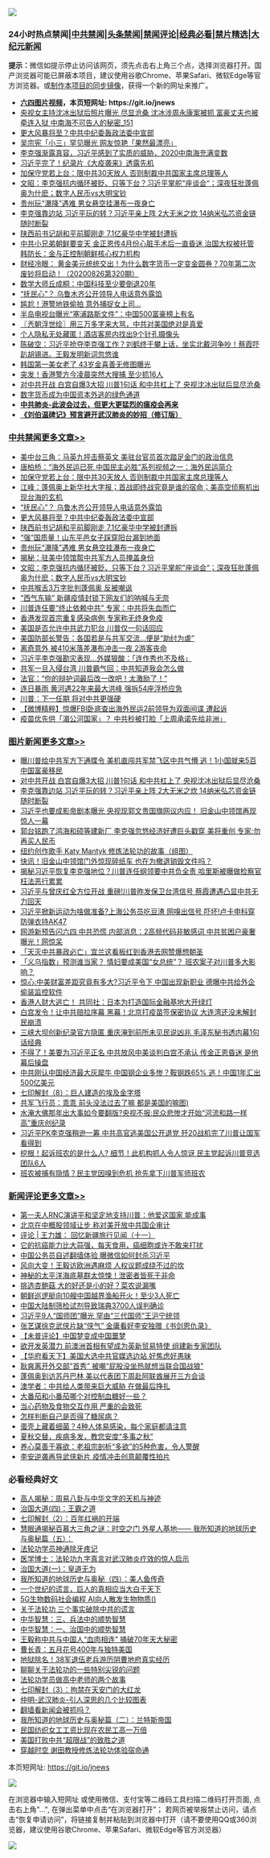 ![](https://raw.githubusercontent.com/fqnews/bnews/master/64photo/fqnews-qr.jpg)

<div id="tt">
<h3>24小时热点禁闻|<a href="#%E4%B8%AD%E5%85%B1%E7%A6%81%E9%97%BB%E6%9B%B4%E5%A4%9A%E6%96%87%E7%AB%A0">中共禁闻</a>|<a href="#%E5%9B%BE%E7%89%87%E6%96%B0%E9%97%BB%E6%9B%B4%E5%A4%9A%E6%96%87%E7%AB%A0">头条禁闻</a>|<a href="#%E6%96%B0%E9%97%BB%E8%AF%84%E8%AE%BA%E6%9B%B4%E5%A4%9A%E6%96%87%E7%AB%A0">禁闻评论|<a href="#%E5%BF%85%E7%9C%8B%E7%BB%8F%E5%85%B8%E5%A5%BD%E6%96%87">经典必看|<a href="/video.md#%E7%A6%81%E7%89%87%E7%B2%BE%E9%80%89">禁片精选</a>|<a href="https://github.com/fqnews/djy/blob/master/gb/nf1351518.md#1">大纪元新闻</a></h3>
<div><b>提示：</b>微信如提示停止访问该网页，须先点击右上角三个点，选择浏览器打开。国产浏览器可能已屏蔽本项目，建议使用谷歌Chrome、苹果Safari、微软Edge等官方浏览器。或<a href="https://github.com/fqnews/bnews/blob/master/%E5%88%B6%E4%BD%9Cgit%E7%A6%81%E9%97%BB%E9%95%9C%E5%83%8F.md">制作本项目的同步镜像</a>，获得一个新的网址来推广。</div>
<ul>
<li><b><a href="http://d1.bdrive.tk/64.mp4" target="_blank">六四图片视频</a>，本页短网址: https://git.io/jnews</b></li>
<li><a href="/comments/20200826/1385894.md">央视女主持沈冰出狱后照片曝光 尽显沧桑 沈冰涉周永康案被抓 富豪丈夫也被牵连入狱 中南海不可告人的秘密_151</a></li>
<li><a href="/cbnews/20200826/1385989.md">更大风暴将至？中共中纪委轰政法委中宣部</a></li>
<li><a href="/comments/20200826/1385814.md">吴宗宪「小三」罕见曝光 网友惊艳「果然最漂亮」</a></li>
<li><a href="/bannedvideo/20200826/1385980.md">李克强渐露真容，习近平感到了实质的威胁，2020中南海充满变数</a></li>
<li><a href="/ccpdope/20200826/1385881.md">习近平完了！纪录片《大疫袭来》透露先机</a></li>
<li><a href="/cbnews/20200826/1386039.md">加保守党若上台：限中共30天放人 否则制裁中共国家主席总理等人</a></li>
<li><a href="/cbnews/20200826/1385901.md">文昭：李克强抗内循环被贬、只等下台？习近平掌舵&quot;座谈会“；深夜狂批蓬佩奥为什麽；数字人民币vs大明宝钞</a></li>
<li><a href="/cbnews/20200826/1385919.md">贵州玩“瀑降”遇难 男女悬空挂瀑布一夜身亡</a></li>
<li><a href="/topimagenews/20200826/1386158.md">李克强靠边站 习近平玩的转？习近平亲上阵 2大无米之炊 14纳米弘芯资金链随时断裂</a></li>
<li><a href="/cbnews/20200826/1385947.md">陕西前书记胡和平前脚刚走 7.1亿豪华中学被封遭拆</a></li>
<li><a href="/comments/20200826/1386062.md">中共小兄弟朝鲜要变天 金正恩传4月份心脏手术后一直昏迷 治国大权被托管 韩防长：金与正控制朝鲜核心权力机构</a></li>
<li><a href="/bannedvideo/20200826/1386042.md">财经冷眼： 黄金美元统统交出！为什么数字货币一定变金圆券？70年第二次废钞将启动！（20200826第320期）</a></li>
<li><a href="/cnnews/20200826/1386061.md">数学大师丘成桐：中国科技至少要倒退20年</a></li>
<li><a href="/cbnews/20200826/1386013.md">“抚民心”？ 乌鲁木齐公开领导人电话意外露馅</a></li>
<li><a href="/cnnews/hknews/20200826/1386125.md">尴尬！港警地铁偷拍 意外捕捉女上司…</a></li>
<li><a href="/headline/20200826/1385798.md">半岛电视台曝光“塞浦路斯文件”：中国500富豪榜上有名</a></li>
<li><a href="/ssgc/20200826/1385824.md">〖兲朝浮世绘〗用三万多字来大骂，中共对美国绝对是真爱</a></li>
<li><a href="/cnnews/20200826/1385838.md">个人隐私无处藏匿！酒店客房内找出9个针孔摄像头</a></li>
<li><a href="/bannedvideo/20200826/1385876.md">陈破空：习近平抢夺李克强工作？刘鹤终于攀上话，坐实北戴河争吵！蔡霞吓趴胡锡进。王毅发明新词忽悠谁</a></li>
<li><a href="/yule/20200826/1385787.md">韩国第一美女老了 43岁金喜善无修图曝光</a></li>
<li><a href="/cnnews/hknews/20200826/1385970.md">突发！香港警方今凌晨突然大搜捕 至少抓16人</a></li>
<li><a href="/topimagenews/20200826/1386183.md">对中共开战 白宫自爆3大招 川普1句话 和中共杠上了 央视沈冰出狱后显尽沧桑</a></li>
<li><a href="/headline/20200826/1385890.md">数字货币成为中国资本外逃的绿色通道</a></li>
<li><b><a href="/comments/20200211/1275071.md" target="_blank">中共肺炎-此波会过去，但更大更猛烈的瘟疫会再来</a></b></li>
<li><b><a href="/comments/20200207/1272816.md" target="_blank">《刘伯温碑记》预言避开武汉肺炎的妙招（修订版）</a></b></li>
</ul>
</div>

<div class="catlist">
<h3><a href="/cbnews/" target="_blank">中共禁闻</a><span><a href="/cbnews/" target="_blank" rel="nofollow">更多文章>></a></span></h3>
<ul>
<li><a href="/cbnews/20200826/1386227.md" target="_blank">美中台三角：马英九抨击蔡英文 美驻台官员首次踏足金门的政治信息</a></li>
<li><a href="/cbnews/20200826/1386016.md" target="_blank">唐柏桥：“海外民运已死 中国民主必胜”系列视频之一：海外民运简介</a></li>
<li><a href="/cbnews/20200826/1386039.md" target="_blank">加保守党若上台：限中共30天放人 否则制裁中共国家主席总理等人</a></li>
<li><a href="/cbnews/20200826/1386022.md" target="_blank">江峰：蓬佩奥上新华社大字报；首战即终战究竟是谁的宿命；美高空侦察机出现台海的玄机</a></li>
<li><a href="/cbnews/20200826/1386013.md" target="_blank">“抚民心”？ 乌鲁木齐公开领导人电话意外露馅</a></li>
<li><a href="/cbnews/20200826/1385989.md" target="_blank">更大风暴将至？中共中纪委轰政法委中宣部</a></li>
<li><a href="/cbnews/20200826/1385947.md" target="_blank">陕西前书记胡和平前脚刚走 7.1亿豪华中学被封遭拆</a></li>
<li><a href="/cbnews/20200826/1385946.md" target="_blank">“强”国质量！山东平邑女子踩穿阳台漏到地面</a></li>
<li><a href="/cbnews/20200826/1385919.md" target="_blank">贵州玩“瀑降”遇难 男女悬空挂瀑布一夜身亡</a></li>
<li><a href="/cbnews/20200826/1385907.md" target="_blank">揭秘：驻美中领馆帮中共军方人员掩盖身份</a></li>
<li><a href="/cbnews/20200826/1385901.md" target="_blank">文昭：李克强抗内循环被贬、只等下台？习近平掌舵&quot;座谈会“；深夜狂批蓬佩奥为什麽；数字人民币vs大明宝钞</a></li>
<li><a href="/cbnews/20200826/1385885.md" target="_blank">中共喉舌3万字批判蓬佩奥 反被嘲讽</a></li>
<li><a href="/cbnews/20200826/1385863.md" target="_blank">“西气东输” 新疆疫情封锁下网友们的呐喊与无奈</a></li>
<li><a href="/cbnews/20200826/1385844.md" target="_blank">川普连任要“终止依赖中共” 专家：中共将失血而亡</a></li>
<li><a href="/cbnews/20200825/1385727.md" target="_blank">香港发现首宗重复感染病例 专家称无终身免疫</a></li>
<li><a href="/cbnews/20200825/1385691.md" target="_blank">美国是否允许中共武力犯台 川普仅一句话回应</a></li>
<li><a href="/cbnews/20200825/1385606.md" target="_blank">美国防部长警告：各国若是与共军交流…便是“助纣为虐”</a></li>
<li><a href="/cbnews/20200825/1385605.md" target="_blank">离奇意外 被410米落差瀑布冲击一夜 2游客丧命</a></li>
<li><a href="/cbnews/20200825/1385598.md" target="_blank">习近平李克强勘灾表现…外媒狠酸：「连作秀也不及格」</a></li>
<li><a href="/cbnews/20200825/1385597.md" target="_blank">共军一旦入侵台湾 川普霸气回：中共知道我会怎么做</a></li>
<li><a href="/cbnews/20200825/1385561.md" target="_blank">法官：“你的辩护词最后改一改吧！太激励了！”</a></li>
<li><a href="/cbnews/20200825/1385551.md" target="_blank">连日暴雨 黄河遇22年来最大洪峰 强拆54座浮桥应急</a></li>
<li><a href="/cbnews/20200825/1385532.md" target="_blank">川普︰下一任期 将对中共更强硬</a></li>
<li><a href="/comments/20200825/1385513.md" target="_blank">【微博精粹】惊爆FBI卧底查出海外民运2前领导为双面间谍 遭起诉</a></li>
<li><a href="/cbnews/20200825/1385457.md" target="_blank">疫苗优先供「湄公河国家」？ 中共秒被打脸「上周承诺先给非洲」</a></li>

</ul>
</div>
<div class="catlist">
<h3><a href="/topimagenews/" target="_blank">图片新闻</a><span><a href="/topimagenews/" target="_blank" rel="nofollow">更多文章>></a></span></h3>
<ul>
<li><a href="/topimagenews/20200827/1386288.md" target="_blank">曝川普给中共军方下通牒令 美机直闯共军禁飞区中共气懵 逃！1小国就来5百中国富豪移民</a></li>
<li><a href="/topimagenews/20200826/1386183.md" target="_blank">对中共开战 白宫自爆3大招 川普1句话 和中共杠上了 央视沈冰出狱后显尽沧桑</a></li>
<li><a href="/topimagenews/20200826/1386158.md" target="_blank">李克强靠边站 习近平玩的转？习近平亲上阵 2大无米之炊 14纳米弘芯资金链随时断裂</a></li>
<li><a href="/topimagenews/20200825/1385728.md" target="_blank">习近平也要成影帝剧本曝光 央视现郭文贵国旗网议内应！ 旧金山中领馆再现惊人一幕</a></li>
<li><a href="/topimagenews/20200825/1385626.md" target="_blank">郭台铭跑了鸿海和硕等建新厂 李克强忽悠经济好遭巨头戳穿 美将重创 专家:勿再买人民币</a></li>
<li><a href="/comments/20200825/1385430.md" target="_blank">纽约创作歌手 Katy Mantyk 修炼法轮功的故事（组图）</a></li>
<li><a href="/topimagenews/20200825/1385377.md" target="_blank">快讯！旧金山中领馆门外惊现碎纸车 也在为撤退销毁文件吗？</a></li>
<li><a href="/topimagenews/20200824/1385240.md" target="_blank">揭秘习近平恢复李克强地位？川普连任纲领要中共负全责 哈里斯被曝做检察官枉法恶行累累</a></li>
<li><a href="/topimagenews/20200824/1385155.md" target="_blank">习近平与曾庆红全方位开战 重磅!川普昨发保卫台湾信号 蔡霞遭遇凸显中共无力回天</a></li>
<li><a href="/topimagenews/20200824/1385133.md" target="_blank">习近平掀新运动为啥做准备?上海公务员吃豆渣 网嗅出信号 吓坏!卢卡申科穿防弹衣持AK47</a></li>
<li><a href="/topimagenews/20200823/1384619.md" target="_blank">网游新预告闪六四 中共恐慌 内部消息：2高频代码非敏感词 中共贫困户豪奢曝光！网惊呆</a></li>
<li><a href="/topimagenews/20200823/1384618.md" target="_blank">「天灭中共暴政必亡」宜兰这看板红到香港去网赞爆想朝圣</a></li>
<li><a href="/topimagenews/20200823/1384594.md" target="_blank">「义乌指数」预测谁当家？ 情妇要成美国“女总统”？ 班农案子对川普多大影响？</a></li>
<li><a href="/topimagenews/20200823/1384509.md" target="_blank">惊心:中美财富差距究竟有多大?习近平令下 中国出现新职业 德曝中共给外企偷装监控软件</a></li>
<li><a href="/topimagenews/20200823/1384412.md" target="_blank">香港人财大逃亡！ 共同社：日本为打造国际金融基地大开绿灯</a></li>
<li><a href="/topimagenews/20200823/1384229.md" target="_blank">白宫发令！让中共赔拉序幕 黑幕！北京打疫苗签保密协议 大连湾还没未解封 民崩溃</a></li>
<li><a href="/topimagenews/20200822/1384216.md" target="_blank">三峡大坝创新纪录官方隐匿 重庆淹到前所未见民说凶兆 毛泽东秘书透内幕1句话经典</a></li>
<li><a href="/topimagenews/20200822/1384172.md" target="_blank">不得了！美要为习近平正名 中共放风中美谈判白宫不承认 传金正恩昏迷 是他幕后操盘</a></li>
<li><a href="/topimagenews/20200822/1384137.md" target="_blank">中共刚认中国经济最大灰犀牛 中国钢企业多惨？鞍钢跌65% 逃！中国1年汇出500亿美元</a></li>
<li><a href="/comments/20200822/1383925.md" target="_blank">七印解封（8）：巨人建造的埃及金字塔</a></li>
<li><a href="/topimagenews/20200822/1383915.md" target="_blank">共军飞行员：乖乖 前头没法过去了嘛 都是美国的嘛图)</a></li>
<li><a href="/topimagenews/20200821/1383668.md" target="_blank">水淹大佛那年出大事如今要翻版?央视不报:民众悲惨才开始“河流和路一样高”重庆创纪录</a></li>
<li><a href="/topimagenews/20200821/1383595.md" target="_blank">习近平PK李克强稍逊一筹 中共高官逃美国公开退党 歼20战机完了川普让国军看得到</a></li>
<li><a href="/topimagenews/20200821/1383581.md" target="_blank">挖根！起诉班农的是什么人? 细节！此机构抓人令人惊讶 民主党起诉川普竞选团队6人</a></li>
<li><a href="/topimagenews/20200821/1383491.md" target="_blank">班农被捕有隐情？民主党因嗅到危机 抢先拿下川普军师班农</a></li>

</ul>
</div>
<div class="catlist">
<h3><a href="/comments/" target="_blank">新闻评论</a><span><a href="/comments/" target="_blank" rel="nofollow">更多文章>></a></span></h3>
<ul>
<li><a href="/comments/20200827/1386305.md" target="_blank">第一夫人RNC演讲平和坚定地支持川普：他爱这国家 能成事</a></li>
<li><a href="/comments/20200827/1386294.md" target="_blank">北京在中概股领域让步 称对美开放中共国企审计</a></li>
<li><a href="/comments/20200826/1386279.md" target="_blank">评论 | 王力雄： 回忆新疆旅行见闻（十一）</a></li>
<li><a href="/comments/20200826/1386270.md" target="_blank">它的抗癌能力比大蒜强，每天食用，癌细胞或许不敢来打扰</a></li>
<li><a href="/comments/20200826/1386257.md" target="_blank">中国公务员自述翻墙体验 曝微信如何封杀习近平</a></li>
<li><a href="/comments/20200826/1386254.md" target="_blank">风向大变！王毅访欧洲遇麻烦 人权议题成绕不过的坎</a></li>
<li><a href="/comments/20200826/1386253.md" target="_blank">神秘的太平洋海底墓群太惊悚！泄密者皆死于非命</a></li>
<li><a href="/comments/20200826/1386252.md" target="_blank">挑选杏鲍菇 大的好还是小的好？菜农说漏嘴</a></li>
<li><a href="/comments/20200826/1386224.md" target="_blank">朝鲜巡逻艇向10艘中国越界渔船开火！至少3人死亡</a></li>
<li><a href="/comments/20200826/1386186.md" target="_blank">中国大陆制筛检试剂导致瑞典3700人误判确诊</a></li>
<li><a href="/comments/20200826/1386174.md" target="_blank">习近平9人“国师团”曝光 罕由“三代国师”王沪宁统领</a></li>
<li><a href="/comments/20200826/1386172.md" target="_blank">张艺谋徐克武侠片缺“侠气” 金庸看好李安独赠《书剑恩仇录》</a></li>
<li><a href="/comments/20200826/1386169.md" target="_blank">【未普评论】中国梦变成中国噩梦</a></li>
<li><a href="/comments/20200826/1386161.md" target="_blank">欲开发英潜力 前澳洲首相有望成为英新贸易特使 组建新专家团队</a></li>
<li><a href="/comments/20200826/1386149.md" target="_blank">【华府看天下】美国大选中共官媒选边站 好焦虑好愚昧</a></li>
<li><a href="/comments/20200826/1386136.md" target="_blank">耿爽离开外交部“首秀” 被嘲“屁股没坐热就想当联合国战狼”</a></li>
<li><a href="/comments/20200826/1386135.md" target="_blank">蓬佩奥到访苏丹巴林 美以代表团下周赴阿联酋展开三方会谈</a></li>
<li><a href="/comments/20200826/1386128.md" target="_blank">澳学者：中共给人类带来巨大威胁 在做最后挣扎</a></li>
<li><a href="/comments/20200826/1386114.md" target="_blank">大番茄和小番茄哪个对控制血糖好一些？</a></li>
<li><a href="/comments/20200826/1386113.md" target="_blank">当心药物及食物交互作用 严重的会致死</a></li>
<li><a href="/comments/20200826/1386112.md" target="_blank">怎样判断自己是否得了糖尿病？</a></li>
<li><a href="/comments/20200826/1386111.md" target="_blank">蛋壳上藏着细菌？4种人体易感染，每个家庭都请注意</a></li>
<li><a href="/comments/20200826/1386110.md" target="_blank">夏秋交替，疾病多发，教您安度“多事之秋”</a></li>
<li><a href="/comments/20200826/1386109.md" target="_blank">养心莫善于寡欲：老祖宗剖析“多欲”的5种危害，令人警醒</a></li>
<li><a href="/comments/20200826/1386108.md" target="_blank">李安逆袭再导武侠新片 疫情冲击创意颠覆性拍片</a></li>

</ul>
</div>

<div class="catlist">
<h3>必看经典好文</h3>
<ul>
<li><a href="/aomi/history/20170924/831575.md" target="_blank">高人揭秘：周易八卦与中华文字的天机与神迹</a></li>
<li><a href="/cbnews/20180310/912637.md" target="_blank">治国大道(四)：王霸之道</a></li>
<li><a href="/comments/20200816/1381045.md" target="_blank">七印解封（2）：百年红祸的开端</a></li>
<li><a href="/cbnews/20170907/819423.md" target="_blank">慧眼通揭秘百慕大三角之谜：时空之门 外星人基地—— 我所知道的地球历史与奥秘篇（五）：</a></li>
<li><a href="/health/20170626/780263.md" target="_blank">法轮功学员神通除牙疼记</a></li>
<li><a href="/comments/20200820/1382989.md" target="_blank">医学博士：法轮功九字真言对武汉肺炎疗效的惊人启示</a></li>
<li><a href="/cbnews/20180307/911097.md" target="_blank">治国大道(一)：皇道无为</a></li>
<li><a href="/tculture/xiulian/20170729/799172.md" target="_blank">我所知道的地球历史与奥秘（四）：美人鱼传奇</a></li>
<li><a href="/comments/20200621/1348067.md" target="_blank">一个世纪的谎言，巨人的真相应当大白于天下</a></li>
<li><a href="/topimagenews/20200527/1335347.md" target="_blank">5G生物数码社会编程 AI向人散发生物物质()</a></li>
<li><a href="/cbnews/20200703/1354907.md" target="_blank">关于法轮功 三个事实破除中共的谎言</a></li>
<li><a href="/comments/20200605/783248.md" target="_blank">中华智慧：三、兵法中的顺势智慧</a></li>
<li><a href="/comments/20200605/1340202.md" target="_blank">中华智慧：一、治国中的顺势智慧</a></li>
<li><a href="/cbnews/20200730/1371580.md" target="_blank">王毅称中共与中国人“血肉相连” 捅破70年天大秘密</a></li>
<li><a href="/comments/20200713/1359796.md" target="_blank">曹长青：五月花号400年与独特美国</a></li>
<li><a href="/cbnews/20200531/1337381.md" target="_blank">地狱除名！38军退伍老兵游历阴曹地府真实经历</a></li>
<li><a href="/comments/20190417/1114875.md" target="_blank">聊聊关于法轮功的一些特别尖锐的问题</a></li>
<li><a href="/comments/20200629/1352533.md" target="_blank">法轮功学员做高中老师的两个故事</a></li>
<li><a href="/comments/20200816/1381057.md" target="_blank">七印解封（3）：拘禁在天安门的大红龙</a></li>
<li><a href="/comments/20200620/1347687.md" target="_blank">仲明-武汉肺炎-引人深思的几个比较图表</a></li>
<li><a href="/fanqiang/20200616/1345793.md" target="_blank">翻墙看新闻会被抓吗？</a></li>
<li><a href="/tculture/xiulian/20170614/774347.md" target="_blank">我所知道的地球历史与奥秘篇（二）：兰特斯帝国</a></li>
<li><a href="/lifebaike/20200515/1328783.md" target="_blank">民国纺织女工工资比现在农民工高一万倍</a></li>
<li><a href="/comments/20200731/1372471.md" target="_blank">美国打败中共“超限战”的致胜之道</a></li>
<li><a href="/comments/20200511/1322384.md" target="_blank">穿越时空 谢田教授修炼法轮功体验宿命通</a></li>

</ul>
</div>

本页短网址: https://git.io/jnews

![](https://raw.githubusercontent.com/fqnews/bnews/master/64photo/fqnews-qr.jpg)

在浏览器中输入短网址 或使用微信、支付宝等二维码工具扫描二维码打开页面, 点击右上角"...", 在弹出菜单中点击“在浏览器打开”； 若网页被举报禁止访问，请点击“恢复申请访问”，将链接复制并粘贴到浏览器中打开（请不要使用QQ或360浏览器，建议使用谷歌Chrome、苹果Safari、微软Edge等官方浏览器）

![](https://raw.githubusercontent.com/fqnews/bnews/master/64photo/wx.jpg)